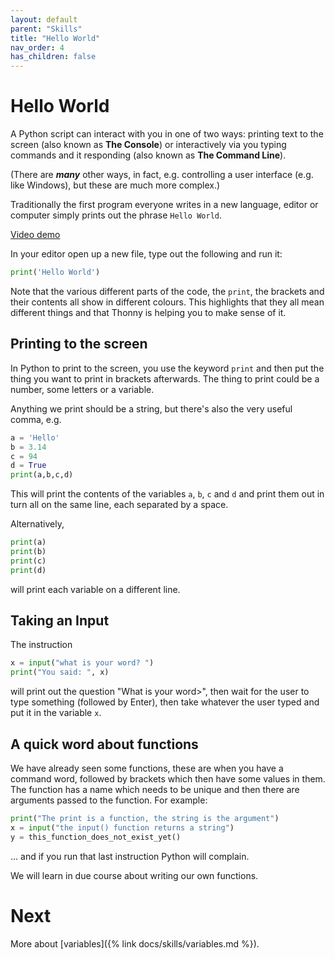 ```yaml
---
layout: default
parent: "Skills"
title: "Hello World"
nav_order: 4
has_children: false
--- 
```



# Hello World

A Python script can interact with you in one of two ways: printing text to the screen (also known as **The Console**) or interactively via you typing commands and it responding (also known as **The Command Line**).

(There are ***many*** other ways, in fact, e.g. controlling a user interface (e.g. like Windows), but these are much more complex.) 

Traditionally the first program everyone writes in a new language, editor or computer simply prints out the phrase `Hello World`. 

[Video demo](https://www.loom.com/share/472686db65a34dfb86b394b7ef5357e8)

In your editor open up a new file, type out the following and run it:

```python
print('Hello World')
```

Note that the various different parts of the code, the `print`, the brackets and their contents all show in different colours. This highlights that they all mean different things and that Thonny is helping you to make sense of it. 

## Printing to the screen 

In Python to print to the screen, you use the keyword `print` and then put the thing you want to print in brackets afterwards. 
The thing to print could be a number, some letters or a variable. 


Anything we print should be a string, but there's also the very useful comma, e.g. 

```python
a = 'Hello'
b = 3.14
c = 94
d = True
print(a,b,c,d)
```

This will print the contents of the variables `a`, `b`, `c` and `d` and print them out in turn all on the same line, each separated by a space.

Alternatively, 

```python
print(a)
print(b)
print(c)
print(d)
```

will print each variable on a different line. 

## Taking an Input 

The instruction

```python 
x = input("what is your word? ")
print("You said: ", x)
```

will print out the question "What is your word>", then wait for the user to type something (followed by Enter), then take whatever the user typed and put it in the variable `x`.

## A quick word about functions

We have already seen some functions, these are when you have a command word, followed by brackets which then have some values in them. The function has a name which needs to be unique and then there are arguments passed to the function. For example: 

```python
print("The print is a function, the string is the argument")
x = input("the input() function returns a string")
y = this_function_does_not_exist_yet() 
```

... and if you run that last instruction Python will complain. 

We will learn in due course about writing our own functions. 

# Next

More about [variables]({% link docs/skills/variables.md %}).

